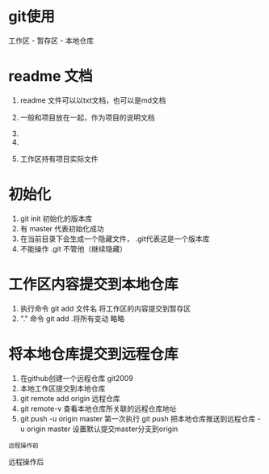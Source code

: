   # git使用

  工作区 - 暂存区 - 本地仓库

  # readme   文档
  1. readme 文件可以以txt文档，也可以是md文档
  2. 一般和项目放在一起，作为项目的说明文档

  1. 
  2. 
  3. 工作区持有项目实际文件

  # 初始化
  1. git init 初始化的版本库
  2. 有  master   代表初始化成功
  3. 在当前目录下会生成一个隐藏文件，  .git代表这是一个版本库
  4. 不能操作 .git 不管他（继续隐藏）

  # 工作区内容提交到本地仓库
  1. 执行命令 git  add  文件名 将工作区的内容提交到暂存区
  2. "."   命令 git add .将所有变动   略略




  # 将本地仓库提交到远程仓库
  1. 在github创建一个远程仓库 git2009
  2. 本地工作区提交到本地仓库
  3. git remote add origin 远程仓库
  4. git remote-v 查看本地仓库所关联的远程仓库地址
  5. git push -u origin master   第一次执行
    git push 把本地仓库推送到远程仓库
    -u origin master 设置默认提交master分支到origin
    
    远程操作前
远程操作后
  
